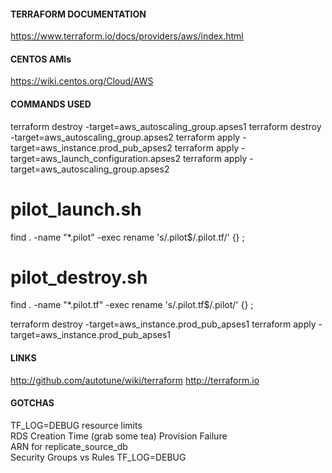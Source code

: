 #### TERRAFORM DOCUMENTATION
https://www.terraform.io/docs/providers/aws/index.html

#### CENTOS AMIs
https://wiki.centos.org/Cloud/AWS

#### COMMANDS USED
terraform destroy -target=aws_autoscaling_group.apses1
terraform destroy -target=aws_autoscaling_group.apses2
terraform apply -target=aws_instance.prod_pub_apses2
terraform apply -target=aws_launch_configuration.apses2
terraform apply -target=aws_autoscaling_group.apses2


pilot_launch.sh 
===============
find . -name "*.pilot" -exec rename 's/.pilot$/.pilot.tf/' {} \;

pilot_destroy.sh
===============
find . -name "*.pilot.tf" -exec rename 's/.pilot.tf$/.pilot/' {} \;

terraform destroy -target=aws_instance.prod_pub_apses1
terraform apply -target=aws_instance.prod_pub_apses1

#### LINKS

http://github.com/autotune/wiki/terraform
http://terraform.io 

#### GOTCHAS

TF_LOG=DEBUG
resource limits                     
RDS Creation Time (grab some tea)
Provision Failure                 
ARN for replicate_source_db   
Security Groups vs Rules TF_LOG=DEBUG
